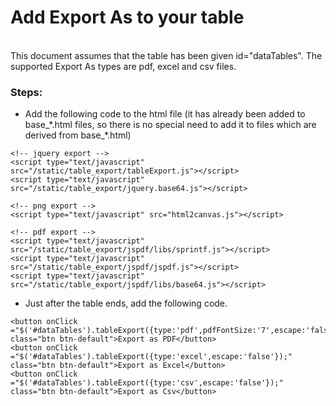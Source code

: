# Add Export As to your table
<br/>
This document assumes that the table has been given id="dataTables". The supported Export As types are pdf, excel and csv files.

### Steps:
- Add the following code to the html file (it has already been added to base_\*.html files, so there is no special need to add it to files which are derived from base_\*.html)

```
<!-- jquery export -->
<script type="text/javascript" src="/static/table_export/tableExport.js"></script>
<script type="text/javascript" src="/static/table_export/jquery.base64.js"></script>

<!-- png export -->
<script type="text/javascript" src="html2canvas.js"></script>

<!-- pdf export -->
<script type="text/javascript" src="/static/table_export/jspdf/libs/sprintf.js"></script>
<script type="text/javascript" src="/static/table_export/jspdf/jspdf.js"></script>
<script type="text/javascript" src="/static/table_export/jspdf/libs/base64.js"></script>
```

- Just after the table ends, add the following code.
```
<button onClick ="$('#dataTables').tableExport({type:'pdf',pdfFontSize:'7',escape:'false'});" class="btn btn-default">Export as PDF</button>
<button onClick ="$('#dataTables').tableExport({type:'excel',escape:'false'});" class="btn btn-default">Export as Excel</button>
<button onClick ="$('#dataTables').tableExport({type:'csv',escape:'false'});" class="btn btn-default">Export as Csv</button>
```

